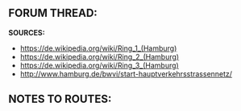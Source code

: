 ﻿**FORUM THREAD:**
- 


**SOURCES:**
- https://de.wikipedia.org/wiki/Ring_1_(Hamburg)
- https://de.wikipedia.org/wiki/Ring_2_(Hamburg)
- https://de.wikipedia.org/wiki/Ring_3_(Hamburg)
- http://www.hamburg.de/bwvi/start-hauptverkehrsstrassennetz/


**NOTES TO ROUTES:**
- 